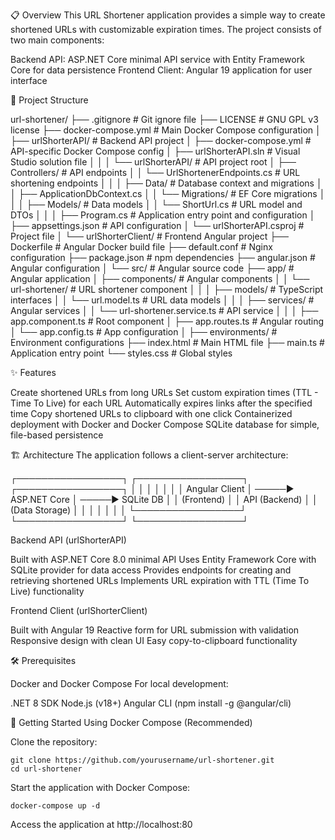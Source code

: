📋 Overview
This URL Shortener application provides a simple way to create shortened URLs with customizable expiration times. The project consists of two main components:

Backend API: ASP.NET Core minimal API service with Entity Framework Core for data persistence
Frontend Client: Angular 19 application for user interface


📁 Project Structure

url-shortener/
├── .gitignore                     # Git ignore file
├── LICENSE                        # GNU GPL v3 license
├── docker-compose.yml             # Main Docker Compose configuration
│
├── urlShorterAPI/                 # Backend API project
│   ├── docker-compose.yml         # API-specific Docker Compose config
│   ├── urlShorterAPI.sln          # Visual Studio solution file
│   │
│   └── urlShorterAPI/             # API project root
│       ├── Controllers/           # API endpoints
│       │   └── UrlShortenerEndpoints.cs  # URL shortening endpoints
│       │
│       ├── Data/                  # Database context and migrations
│       │   ├── ApplicationDbContext.cs
│       │   └── Migrations/        # EF Core migrations
│       │
│       ├── Models/                # Data models
│       │   └── ShortUrl.cs        # URL model and DTOs
│       │
│       ├── Program.cs             # Application entry point and configuration
│       ├── appsettings.json       # API configuration
│       └── urlShorterAPI.csproj   # Project file
│
└── urlShorterClient/              # Frontend Angular project
    ├── Dockerfile                 # Angular Docker build file
    ├── default.conf               # Nginx configuration
    ├── package.json               # npm dependencies
    ├── angular.json               # Angular configuration
    │
    └── src/                       # Angular source code
        ├── app/                   # Angular application
        │   ├── components/        # Angular components
        │   │   └── url-shortener/ # URL shortener component
        │   │
        │   ├── models/            # TypeScript interfaces
        │   │   └── url.model.ts   # URL data models
        │   │
        │   ├── services/          # Angular services
        │   │   └── url-shortener.service.ts  # API service
        │   │
        │   ├── app.component.ts   # Root component
        │   ├── app.routes.ts      # Angular routing
        │   └── app.config.ts      # App configuration
        │
        ├── environments/          # Environment configurations
        ├── index.html             # Main HTML file
        ├── main.ts                # Application entry point
        └── styles.css             # Global styles


✨ Features

Create shortened URLs from long URLs
Set custom expiration times (TTL - Time To Live) for each URL
Automatically expires links after the specified time
Copy shortened URLs to clipboard with one click
Containerized deployment with Docker and Docker Compose
SQLite database for simple, file-based persistence

🏗️ Architecture
The application follows a client-server architecture:

┌─────────────────┐      ┌─────────────────┐      ┌─────────────────┐
│                 │      │                 │      │                 │
│  Angular Client │ ─────▶  ASP.NET Core   │ ─────▶  SQLite DB     │
│  (Frontend)     │      │  API (Backend)  │      │  (Data Storage) │
│                 │      │                 │      │                 │
└─────────────────┘      └─────────────────┘      └─────────────────┘

Backend API (urlShorterAPI)

Built with ASP.NET Core 8.0 minimal API
Uses Entity Framework Core with SQLite provider for data access
Provides endpoints for creating and retrieving shortened URLs
Implements URL expiration with TTL (Time To Live) functionality

Frontend Client (urlShorterClient)

Built with Angular 19
Reactive form for URL submission with validation
Responsive design with clean UI
Easy copy-to-clipboard functionality

🛠️ Prerequisites

Docker and Docker Compose
For local development:

.NET 8 SDK
Node.js (v18+)
Angular CLI (npm install -g @angular/cli)



🚀 Getting Started
Using Docker Compose (Recommended)

Clone the repository:
```
git clone https://github.com/yourusername/url-shortener.git
cd url-shortener
```
Start the application with Docker Compose:
```
docker-compose up -d
```
Access the application at http://localhost:80
